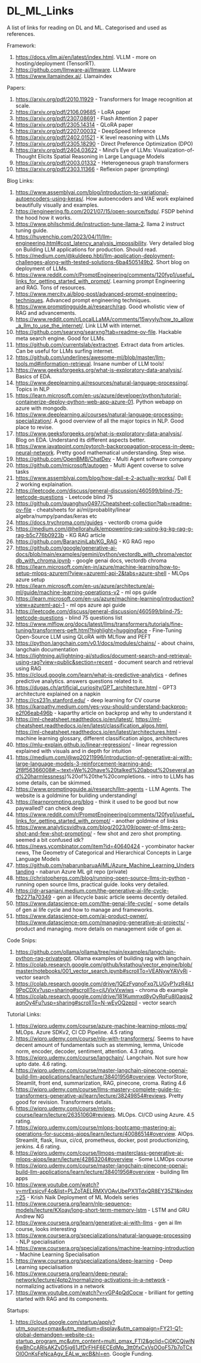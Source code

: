 # DL_ML_Links
A list of links for reading on DL and ML. Categorised and used as references.


Framework:
1. https://docs.vllm.ai/en/latest/index.html. VLLM - more on hosting/deployment (TensorRT).
2. https://github.com/llmware-ai/llmware. LLMware
3. https://www.llamaindex.ai/. Llamaindex

Papers:
1. https://arxiv.org/pdf/2010.11929 - Transformers for Image recognition at scale.
2. https://arxiv.org/pdf/2106.09685 - LoRA paper
3. https://arxiv.org/pdf/2307.08691 - Flash Attention 2 paper
4. https://arxiv.org/pdf/2305.14314 - QLoRA paper
5. https://arxiv.org/pdf/2207.00032 - DeepSpeed Inference
6. https://arxiv.org/pdf/2402.01521 - K level reasoning with LLMs
7. https://arxiv.org/pdf/2305.18290 - Direct Preference Optimization (DPO)
8. https://arxiv.org/pdf/2404.03622 - Mind’s Eye of LLMs: Visualization-of-Thought Elicits Spatial Reasoning in Large Language Models
9. https://arxiv.org/pdf/2003.01332 - Heterogeneous graph transformers
10. https://arxiv.org/pdf/2303.11366 - Reflexion paper (prompting)

Blog Links:
1. https://www.assemblyai.com/blog/introduction-to-variational-autoencoders-using-keras/. How autoencoders and VAE work explained beautifully visually and examples.
2. https://engineering.fb.com/2021/07/15/open-source/fsdp/. FSDP behind the hood how it works.
3. https://www.philschmid.de/instruction-tune-llama-2. llama 2 instruct tuning guide.
4. https://huyenchip.com/2023/04/11/llm-engineering.html#cost_latency_analysis_impossibility. Very detailed blog on Building LLM applications for production. Should read.
5. https://medium.com/@kuldeep.hbti/llm-application-deployment-challenges-along-with-tested-solutions-6ba4505149b2. Short blog on deployment of LLMs.
6. https://www.reddit.com/r/PromptEngineering/comments/120fyp1/useful_links_for_getting_started_with_prompt/. Learning prompt Engineering and RAG. Tons of resources.
7. https://www.mercity.ai/blog-post/advanced-prompt-engineering-techniques. Advanced prompt engineering techniques.
8. https://www.promptingguide.ai/research/rag. Good wholistic view of RAG and advancements.
9. https://www.reddit.com/r/LocalLLaMA/comments/15wyyly/how_to_allow_a_llm_to_use_the_internet/. Link LLM with internet.
10. https://github.com/searxng/searxng?tab=readme-ov-file. Hackable meta search engine. Good for LLMs.
11. https://github.com/currentslab/extractnet. Extract data from articles. Can be useful for LLMs surfing internet.
12. https://github.com/underlines/awesome-ml/blob/master/llm-tools.md#information-retrieval. Insane number of LLM tools!
13. https://www.geeksforgeeks.org/what-is-exploratory-data-analysis/. Basics of EDA.
14. https://www.deeplearning.ai/resources/natural-language-processing/. Topics in NLP
15. https://learn.microsoft.com/en-us/azure/developer/python/tutorial-containerize-deploy-python-web-app-azure-01. Python webapp on azure with mongodb.
16. https://www.deeplearning.ai/courses/natural-language-processing-specialization/. A good overview of all the major topics in NLP. Good place to revise.
17. https://www.geeksforgeeks.org/what-is-exploratory-data-analysis/. Blog on EDA. Understand its different aspects better.
18. https://www.javatpoint.com/pytorch-backpropagation-process-in-deep-neural-network. Pretty good mathematical understanding. Step wise.
19. https://github.com/OpenBMB/ChatDev - Multi Agent software company
20. https://github.com/microsoft/autogen - Multi Agent coverse to solve tasks
21. https://www.assemblyai.com/blog/how-dall-e-2-actually-works/. Dall E 2 working explaination.
22. https://leetcode.com/discuss/general-discussion/460599/blind-75-leetcode-questions - Leetcode blind 75
23. https://github.com/quanghuy0497/Cheatsheet-collection?tab=readme-ov-file - cheatsheets for ai/ml/probablity/linear algebra/numpy/pandas/keras etc
24. https://docs.trychroma.com/guides - vectordb croma guide
25. https://medium.com/@hellorahulk/empowering-rag-using-kg-kg-rag-g-rag-b5c776b0923b - KG RAG article
26. https://github.com/BaranziniLab/KG_RAG - KG RAG repo
27. https://github.com/google/generative-ai-docs/blob/main/examples/gemini/python/vectordb_with_chroma/vectordb_with_chroma.ipynb - google genai docs, vectordb chroma
28. https://learn.microsoft.com/en-in/azure/machine-learning/how-to-setup-mlops-azureml?view=azureml-api-2&tabs=azure-shell - MLOps azure setup
29. https://learn.microsoft.com/en-us/azure/architecture/ai-ml/guide/machine-learning-operations-v2 - ml ops guide
30. https://learn.microsoft.com/en-us/azure/machine-learning/introduction?view=azureml-api-1 - ml ops azure api guide
31. https://leetcode.com/discuss/general-discussion/460599/blind-75-leetcode-questions - blind 75 questions list
32. https://www.mlflow.org/docs/latest/llms/transformers/tutorials/fine-tuning/transformers-peft.html?highlight=huggingface - Fine-Tuning Open-Source LLM using QLoRA with MLflow and PEFT
33. https://python.langchain.com/v0.1/docs/modules/chains/ - about chains, langchain documentation
34. https://lightning.ai/lightning-ai/studios/document-search-and-retrieval-using-rag?view=public&section=recent - document search and retrieval using RAG
35. https://cloud.google.com/learn/what-is-predictive-analytics - defines predictive analytics. answers questions related to it.
36. https://dugas.ch/artificial_curiosity/GPT_architecture.html - GPT3 architecture explained on a napkin
37. https://cs231n.stanford.edu/ - deep learning for CV course
38. https://karpathy.medium.com/yes-you-should-understand-backprop-e2f06eab496b - kaparthy article on backprop and why to understand it
39. https://ml-cheatsheet.readthedocs.io/en/latest/, https://ml-cheatsheet.readthedocs.io/en/latest/classification_algos.html, https://ml-cheatsheet.readthedocs.io/en/latest/architectures.html - machine learning glossary, different classification algos, architectures
40. https://mlu-explain.github.io/linear-regression/ - linear regression explained with visuals and in depth for intuition
41. https://medium.com/@wq20211996/introduction-of-generative-ai-with-large-language-models-3-reinforcement-learning-and-2f8f56366008#:~:text=We%20have%20talked%20about%20several,and%20harmlessness)%20of%20the%20completions. - intro to LLMs has some details, can be skimmed.
42. https://www.promptingguide.ai/research/llm-agents - LLM Agents. The website is a goldmine for building understanding!
43. https://learnprompting.org/blog - think it used to be good but now paywalled? can check deep
44. https://www.reddit.com/r/PromptEngineering/comments/120fyp1/useful_links_for_getting_started_with_prompt/ - another goldmine of links
45. https://www.analyticsvidhya.com/blog/2023/09/power-of-llms-zero-shot-and-few-shot-prompting/ - few shot and zero shot prompting. seemed a bit confused idk?
46. https://news.ycombinator.com/item?id=40640424 - ycombinator hacker news, 	The Geometry of Categorical and Hierarchical Concepts in Large Language Models
47. https://github.com/nabarunbaruaAIML/Azure_Machine_Learning_Understanding - nabarun Azure ML git repo (private)
48. https://christophergs.com/blog/running-open-source-llms-in-python - running open source llms, practical guide. looks very detailed.
49. https://dr-arsanjani.medium.com/the-generative-ai-life-cycle-fb2271a70349 - gen ai lifecycle basic article seems decently detailed.
50. https://www.datascience-pm.com/the-genai-life-cycle/ - some details of gen ai life cycle and how to manage and frameworks.
51. https://www.datascience-pm.com/ai-product-owner/, https://www.datascience-pm.com/managing-generative-ai-projects/ - product and managing. more details on management side of gen ai.

Code Snips:
1. https://github.com/ollama/ollama/tree/main/examples/langchain-python-rag-privategpt. Ollama examples of building rag with langchain.
2.  https://colab.research.google.com/github/kstathou/vector_engine/blob/master/notebooks/001_vector_search.ipynb#scrollTo=VEANywYAVyRi - vector search
3. https://colab.research.google.com/drive/1QEzFyqnoFxq7LUGyP1vzR4iLt9PpCDXv?usp=sharing#scrollTo=ciUVixVxwiws - chroma db example
4. https://colab.research.google.com/drive/181Kummxd8yOyRqFu8I0aqjs2aqnOy4Fu?usp=sharing#scrollTo=N-wEyOQzepiI - vector search


Tutorial Links:
1. https://wipro.udemy.com/course/azure-machine-learning-mlops-mg/ MLOps. Azure SDKv2, CI CD Pipeline. 4.5 rating
2. https://wipro.udemy.com/course/nlp-with-transformers/. Seems to have decent amount of fundamentals such as stemming, lemma, Unicode norm, encoder, decoder, sentiment, attention. 4.3 rating.
3. https://wipro.udemy.com/course/langchain/. Langchain. Not sure how upto date. 4.6 rating.
4. https://wipro.udemy.com/course/master-langchain-pinecone-openai-build-llm-applications/learn/lecture/38401956#overview. VectorStore, Steamlit, front end, summarization, RAG, pinecone, croma. Rating 4.6
5. https://wipro.udemy.com/course/llms-mastery-complete-guide-to-transformers-generative-ai/learn/lecture/38249854#reviews. Pretty good for revision. Transformers details.
6. https://wipro.udemy.com/course/mlops-course/learn/lecture/26351060#reviews. MLOps. CI/CD using Azure. 4.5 rating.
7. https://wipro.udemy.com/course/mlops-bootcamp-mastering-ai-operations-for-success-aiops/learn/lecture/40086514#overview. AIOps. Streamlit, flask, linux, ci/cd, prometheus, docker, post productionizing, jenkins. 4.6 rating.
8. https://wipro.udemy.com/course/llmops-masterclass-generative-ai-mlops-aiops/learn/lecture/42863204#overview - Some LLMOps course
9. https://wipro.udemy.com/course/master-langchain-pinecone-openai-build-llm-applications/learn/lecture/38401956#overview - building llm apps
10. https://www.youtube.com/watch?v=mrExsjcvF4o&list=PLZoTAELRMXVOAvUbePX1lTdxQR8EY35Z1&index=25 - Krish Naik Deployment of ML Models series
11. https://www.coursera.org/learn/nlp-sequence-models/lecture/KXoay/long-short-term-memory-lstm - LSTM and GRU Andrew NG
12. https://www.coursera.org/learn/generative-ai-with-llms - gen ai llm course, looks interesting
13. https://www.coursera.org/specializations/natural-language-processing - NLP specialisation
14. https://www.coursera.org/specializations/machine-learning-introduction - Machine Learning Specialisation
15. https://www.coursera.org/specializations/deep-learning - Deep Learning specialisation
16. https://www.coursera.org/learn/deep-neural-network/lecture/4ptp2/normalizing-activations-in-a-network - normalizing activations in a network
17. https://www.youtube.com/watch?v=vGP4pQdCocw - brilliant for getting started with RAG and its components.

Startups:
1. https://cloud.google.com/startup/apply?utm_source=pmax&utm_medium=display&utm_campaign=FY21-Q1-global-demandgen-website-cs-startup_program_mc&utm_content=multi_pmax_FTI2&gclid=Cj0KCQjwlN6wBhCcARIsAKZvD5ig61JfDrFHiF6ECEdMp_3tt0fxCxVsOOoF57b7oTCxOl0OnKsFeNcaAgv_EALw_wcB&hl=en. Google Funding.
